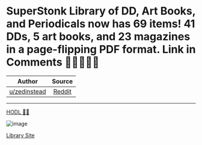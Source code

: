 SuperStonk Library of DD, Art Books, and Periodicals now has 69 items! 41 DDs, 5 art books, and 23 magazines in a page-flipping PDF format. Link in Comments 💎🙌🍌🦍🚀
=======================================================================================================================================================================

| Author       | Source       | 
| :-------------: |:-------------:|
|  [u/zedinstead](https://www.reddit.com/user/zedinstead/) | [Reddit](https://www.reddit.com/r/Superstonk/comments/oz6g75/superstonk_library_of_dd_art_books_and/) | 

---

[HODL 💎🙌](https://www.reddit.com/r/Superstonk/search?q=flair_name%3A%22HODL%20%F0%9F%92%8E%F0%9F%99%8C%22&restrict_sr=1)

![image](https://user-images.githubusercontent.com/82035192/128613071-c1b22296-1c52-48f8-906d-3fa158ef5adc.png)

[Library Site](https://fliphtml5.com/bookcase/kosyg)
